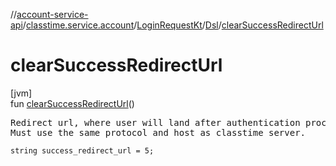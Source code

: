 //[account-service-api](../../../../index.md)/[classtime.service.account](../../index.md)/[LoginRequestKt](../index.md)/[Dsl](index.md)/[clearSuccessRedirectUrl](clear-success-redirect-url.md)

# clearSuccessRedirectUrl

[jvm]\
fun [clearSuccessRedirectUrl](clear-success-redirect-url.md)()

<pre>
Redirect url, where user will land after authentication process succeeds.
Must use the same protocol and host as classtime server.
</pre>

<code>string success_redirect_url = 5;</code>
